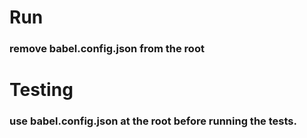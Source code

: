 # Run

### remove babel.config.json from the root

# Testing

### use babel.config.json at the root before running the tests.
